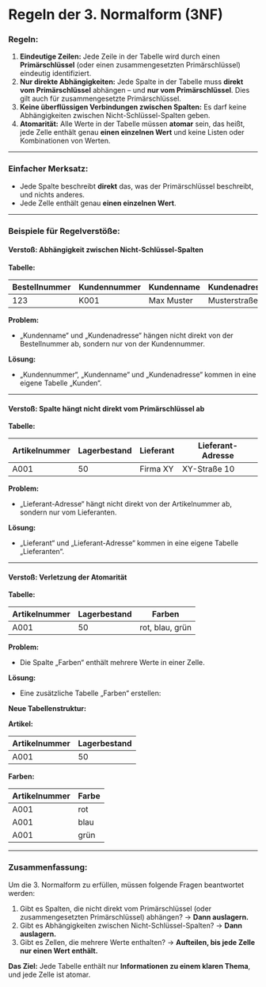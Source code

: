 # **Regeln der 3. Normalform (3NF)**

### **Regeln:**
1. **Eindeutige Zeilen:** Jede Zeile in der Tabelle wird durch einen **Primärschlüssel** (oder einen zusammengesetzten Primärschlüssel) eindeutig identifiziert.
2. **Nur direkte Abhängigkeiten:** Jede Spalte in der Tabelle muss **direkt vom Primärschlüssel** abhängen – und **nur vom Primärschlüssel**. Dies gilt auch für zusammengesetzte Primärschlüssel.
3. **Keine überflüssigen Verbindungen zwischen Spalten:** Es darf keine Abhängigkeiten zwischen Nicht-Schlüssel-Spalten geben.
4. **Atomarität:** Alle Werte in der Tabelle müssen **atomar** sein, das heißt, jede Zelle enthält genau **einen einzelnen Wert** und keine Listen oder Kombinationen von Werten.

---

### **Einfacher Merksatz:**
- Jede Spalte beschreibt **direkt** das, was der Primärschlüssel beschreibt, und nichts anderes.
- Jede Zelle enthält genau **einen einzelnen Wert**.

---

### **Beispiele für Regelverstöße:**

#### **Verstoß: Abhängigkeit zwischen Nicht-Schlüssel-Spalten**
**Tabelle:**

| Bestellnummer | Kundennummer | Kundenname  | Kundenadresse |
|---------------|--------------|-------------|---------------|
| 123           | K001         | Max Muster  | Musterstraße 1|

**Problem:**
- „Kundenname“ und „Kundenadresse“ hängen nicht direkt von der Bestellnummer ab, sondern nur von der Kundennummer.

**Lösung:**
- „Kundennummer“, „Kundenname“ und „Kundenadresse“ kommen in eine eigene Tabelle „Kunden“.

---

#### **Verstoß: Spalte hängt nicht direkt vom Primärschlüssel ab**
**Tabelle:**

| Artikelnummer | Lagerbestand | Lieferant      | Lieferant-Adresse |
|---------------|--------------|----------------|--------------------|
| A001          | 50           | Firma XY       | XY-Straße 10       |

**Problem:**
- „Lieferant-Adresse“ hängt nicht direkt von der Artikelnummer ab, sondern nur vom Lieferanten.

**Lösung:**
- „Lieferant“ und „Lieferant-Adresse“ kommen in eine eigene Tabelle „Lieferanten“.

---

#### **Verstoß: Verletzung der Atomarität**
**Tabelle:**

| Artikelnummer | Lagerbestand | Farben             |
|---------------|--------------|--------------------|
| A001          | 50           | rot, blau, grün    |

**Problem:**
- Die Spalte „Farben“ enthält mehrere Werte in einer Zelle.

**Lösung:**
- Eine zusätzliche Tabelle „Farben“ erstellen:

**Neue Tabellenstruktur:**

**Artikel:**

| Artikelnummer | Lagerbestand |
|---------------|--------------|
| A001          | 50           |

**Farben:**

| Artikelnummer | Farbe  |
|---------------|--------|
| A001          | rot    |
| A001          | blau   |
| A001          | grün   |

---

### **Zusammenfassung:**
Um die 3. Normalform zu erfüllen, müssen folgende Fragen beantwortet werden:
1. Gibt es Spalten, die nicht direkt vom Primärschlüssel (oder zusammengesetzten Primärschlüssel) abhängen? → **Dann auslagern.**
2. Gibt es Abhängigkeiten zwischen Nicht-Schlüssel-Spalten? → **Dann auslagern.**
3. Gibt es Zellen, die mehrere Werte enthalten? → **Aufteilen, bis jede Zelle nur einen Wert enthält.**

**Das Ziel:** Jede Tabelle enthält nur **Informationen zu einem klaren Thema**, und jede Zelle ist atomar.